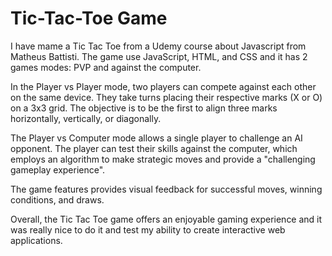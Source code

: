 # Tic-Tac-Toe Game

I have mame a Tic Tac Toe from a Udemy course about Javascript from Matheus Battisti.
The game use JavaScript, HTML, and CSS and it has 2 games modes: PVP and against the computer.

In the Player vs Player mode, two players can compete against each other on the same device. They take turns placing their respective marks (X or O) on a 3x3 grid. The objective is to be the first to align three marks horizontally, vertically, or diagonally.

The Player vs Computer mode allows a single player to challenge an AI opponent. The player can test their skills against the computer, which employs an algorithm to make strategic moves and provide a "challenging gameplay experience".

The game features provides visual feedback for successful moves, winning conditions, and draws.

Overall, the Tic Tac Toe game offers an enjoyable gaming experience and it was really nice to do it and test my ability to create interactive web applications.

